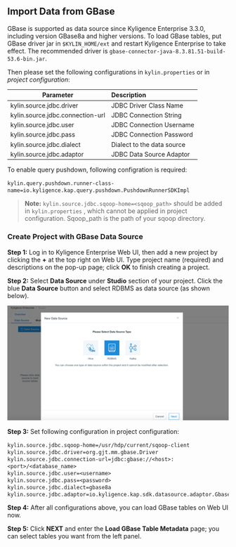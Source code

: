 ## Import Data from GBase

GBase is supported as data source since Kyligence Enterprise 3.3.0, including version GBase8a and higher versions. To load GBase tables, put GBase driver jar in  `$KYLIN_HOME/ext` and restart Kyligence Enterprise to take effect.  The recommended driver is `gbase-connector-java-8.3.81.51-build-53.6-bin.jar`.

Then please set the following configurations in `kylin.properties` or in *project configuration*:

| Parameter                        | Description                |
| -------------------------------- | :------------------------- |
| kylin.source.jdbc.driver         | JDBC Driver Class Name     |
| kylin.source.jdbc.connection-url | JDBC Connection String     |
| kylin.source.jdbc.user           | JDBC Connection Username   |
| kylin.source.jdbc.pass           | JDBC Connection Password   |
| kylin.source.jdbc.dialect        | Dialect to the data source |
| kylin.source.jdbc.adaptor        | JDBC Data Source Adaptor   |

To enable query pushdown, following configration is required:

```properties
kylin.query.pushdown.runner-class-name=io.kyligence.kap.query.pushdown.PushdownRunnerSDKImpl
```

> **Note:**  `kylin.source.jdbc.sqoop-home=<sqoop_path>` should be added in `kylin.properties` , which cannot be applied in project configuration. Sqoop_path is the path of your sqoop directory. 

### Create Project with GBase Data Source

**Step 1:** Log in to Kyligence Enterprise Web UI, then add a new project by clicking the **+** at the top right on Web UI. Type project name (required) and descriptions on the pop-up page; click **OK** to finish creating a project.

**Step 2:** Select **Data Source** under **Studio** section of your project. Click the blue **Data Source** button and select RDBMS as data source (as shown below).

![Select data source](../images/rdbms_import_select_source.png)

**Step 3:** Set following configuration in project configuration:

```properties
kylin.source.jdbc.sqoop-home=/usr/hdp/current/sqoop-client
kylin.source.jdbc.driver=org.gjt.mm.gbase.Driver
kylin.source.jdbc.connection-url=jdbc:gbase://<host>:<port>/<database_name>
kylin.source.jdbc.user=<username>
kylin.source.jdbc.pass=<password>
kylin.source.jdbc.dialect=gbase8a
kylin.source.jdbc.adaptor=io.kyligence.kap.sdk.datasource.adaptor.Gbase8aAdaptor
```

**Step 4:** After all configurations above, you can load GBase tables on Web UI now.

**Step 5:** Click **NEXT** and enter the **Load GBase Table Metadata** page; you can select tables you want from the left panel.
